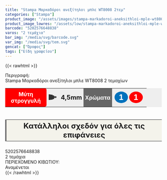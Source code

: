 ```yaml
---
title: "Stampa Μαρκαδόροι ανεξίτηλοι μπλε WT8008 2τεμ"
categories: ["Stampa"]
product_image: "/assets/images/stampa-markadoroi-aneksithloi-mple-wt8008-2tem.jpg"
product_image_lowres: "/assets/low/stampa-markadoroi-aneksithloi-mple-wt8008-2tem.jpg"
barcode: "5202576648838"
varos: "2 τεμάχια"
bar_img: "/media/svg/barcode.svg"
var_img: "/media/svg/tem.svg"
gencat: ["Όροφος"]
tags: ["Είδη γραφείου"]
---
```

{{< rawhtml >}}

<div class="product">
    <style>.miti{width:40%;}.mcolor{width: 35%;}.kapaki{width: 30%;flex-flow: unset;}.mitit{display: flex;}.miti, .mcolor{background: #eee; border-collapse: collapse; vertical-align: middle; font-weight: bold;}.miti td:nth-child(1){background: red; color: #FFFFFF; padding: 5px; border-radius: 0 6px 6px 0; font-size: 13pt; text-align: center;}.miti td:nth-child(3){font-weight: bold; padding: 5px; font-size: 15pt;}.miti svg{margin-left: -1px; vertical-align:middle; width: 50px;}.miti td, .mcolor td, .kapaki td{height:60px;}.mcolor td:nth-child(1){background: #666; color: #FFFFFF;padding: 5px; text-align: center; font-size: 13pt}.mcolor span{padding: 4px 14px; background: red; margin-left: 0px; border-radius: 50%; font-size: 18pt; color: white; vertical-align: inherit;}.mcolor span:nth-child(2){margin-left: 4px; margin-right: 4px;}.mcolor{text-align: center;}.mcolor span:nth-child(1){background: #0071bc;}.mcolor span:nth-child(3){background: #666;}.kapaki{border-collapse: collapse; vertical-align: middle; background: #F4F3EB; font-weight: bold; border-left: 4px solid #666;}.kapaki td{padding: 5px 8px; text-align: center;}.kapaki svg{width: 90px; vertical-align:middle;}@media only screen and (max-width: 1088px){.mitit{flex-basis: 50%; flex-wrap: wrap;}.miti, .mcolor{width: 50%;}.kapaki{width: 100%; font-size: 18pt;}.kapaki svg{width: 130px;}}@media only screen and (max-width: 660px){.mitit{flex-basis: 100%; flex-wrap: wrap;}.miti, .mcolor{width: 100%; margin-bottom:5px;}.kapaki{width: 100%; font-size: 14pt;}.kapaki svg{width: 130px;}.miti td:nth-child(1), .mcolor td:nth-child(1) {width: 40%;}.kapaki td:nth-child(1) {text-align:center; font-size: 12pt;}}</style><div id="sistatika">Περιγραφή:</div><div class="alltext">Stampa Μαρκαδόροι ανεξίτηλοι μπλε WT8008 2 τεμαχίων</div><div class="mitit"><br><br><br><table class="miti"><tbody><tr><td>Μύτη στρογγυλή</td><td><svg viewBox="0 0 50 37"><style type="text/css">.ma0{fill:#4D4D4D;}.ma1{fill:#333333;}</style><defs></defs><g id="XMLID_1_"><path id="XMLID_3_" class="ma0" d="M44.6,23H33.4c-3,0-5.4-2.4-5.4-5.4v-0.2c0-3,2.4-5.4,5.4-5.4h11.2c3,0,5.4,2.4,5.4,5.4v0.2C50,20.6,47.6,23,44.6,23z"></path><path id="XMLID_2_" class="ma1" d="M27.1,7L24,4.3v-1C24,2.6,23.4,2,22.6,2H11V0H0v19.3V21v16h11v-3h11c0.8-0.2,2-1.5,2-1.5v0.2l3.1-2.7h4.7c1.2,0,2.2-1,2.2-2.2V22v-1.8v-11C34,8,33,7,31.8,7H27.1z"></path></g></svg></td><td>4,5mm</td></tr>


</tbody></table><table class="mcolor"><tbody><tr><td>Χρώματα</td><td><span>1</span><span>1</span></td></tr>
</tbody></table><table class="kapaki"><tbody><tr><td>Κατάλληλοι σχεδόν για όλες τις επιφάνειες</td></tr>
</tbody></table></div>
<div class="keno"></div><div id="barcode"><div id="barimage1"></div><span id="bartext">5202576648838</span></div><div id="varos"><div id="temimg"></div><span id="varostext">2 τεμάχια</span></div><div id="kivotio">ΠΕΡΙΕΧΟΜΕΝΟ ΚΙΒΩΤΙΟΥ:<br>Αναμένεται</div>
<div class="pimg"></div>
</div>
{{< /rawhtml >}}


